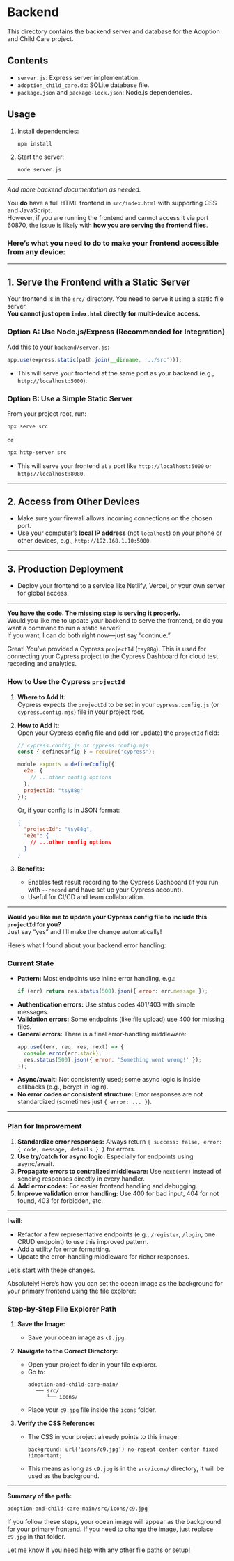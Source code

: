 # Backend

This directory contains the backend server and database for the Adoption and Child Care project.

## Contents
- `server.js`: Express server implementation.
- `adoption_child_care.db`: SQLite database file.
- `package.json` and `package-lock.json`: Node.js dependencies.

## Usage
1. Install dependencies:
   ```bash
   npm install
   ```
2. Start the server:
   ```bash
   node server.js
   ```

---

*Add more backend documentation as needed.* 

You **do** have a full HTML frontend in `src/index.html` with supporting CSS and JavaScript.  
However, if you are running the frontend and cannot access it via port 60870, the issue is likely with **how you are serving the frontend files**.

### Here’s what you need to do to make your frontend accessible from any device:

---

## 1. **Serve the Frontend with a Static Server**

Your frontend is in the `src/` directory. You need to serve it using a static file server.  
**You cannot just open `index.html` directly for multi-device access.**

### **Option A: Use Node.js/Express (Recommended for Integration)**
Add this to your `backend/server.js`:
```js
app.use(express.static(path.join(__dirname, '../src')));
```
- This will serve your frontend at the same port as your backend (e.g., `http://localhost:5000`).

### **Option B: Use a Simple Static Server**
From your project root, run:
```sh
npx serve src
```
or
```sh
npx http-server src
```
- This will serve your frontend at a port like `http://localhost:5000` or `http://localhost:8080`.

---

## 2. **Access from Other Devices**
- Make sure your firewall allows incoming connections on the chosen port.
- Use your computer’s **local IP address** (not `localhost`) on your phone or other devices, e.g., `http://192.168.1.10:5000`.

---

## 3. **Production Deployment**
- Deploy your frontend to a service like Netlify, Vercel, or your own server for global access.

---

**You have the code. The missing step is serving it properly.**  
Would you like me to update your backend to serve the frontend, or do you want a command to run a static server?  
If you want, I can do both right now—just say “continue.” 

Great! You’ve provided a Cypress `projectId` (`tsy88g`). This is used for connecting your Cypress project to the Cypress Dashboard for cloud test recording and analytics.

### How to Use the Cypress `projectId`

1. **Where to Add It:**  
   Cypress expects the `projectId` to be set in your `cypress.config.js` (or `cypress.config.mjs`) file in your project root.

2. **How to Add It:**  
   Open your Cypress config file and add (or update) the `projectId` field:

   ```js
   // cypress.config.js or cypress.config.mjs
   const { defineConfig } = require('cypress');

   module.exports = defineConfig({
     e2e: {
       // ...other config options
     },
     projectId: "tsy88g"
   });
   ```

   Or, if your config is in JSON format:
   ```json
   {
     "projectId": "tsy88g",
     "e2e": {
       // ...other config options
     }
   }
   ```

3. **Benefits:**  
   - Enables test result recording to the Cypress Dashboard (if you run with `--record` and have set up your Cypress account).
   - Useful for CI/CD and team collaboration.

---

**Would you like me to update your Cypress config file to include this `projectId` for you?**  
Just say “yes” and I’ll make the change automatically! 

Here’s what I found about your backend error handling:

### Current State
- **Pattern:** Most endpoints use inline error handling, e.g.:
  ```js
  if (err) return res.status(500).json({ error: err.message });
  ```
- **Authentication errors:** Use status codes 401/403 with simple messages.
- **Validation errors:** Some endpoints (like file upload) use 400 for missing files.
- **General errors:** There is a final error-handling middleware:
  ```js
  app.use((err, req, res, next) => {
    console.error(err.stack);
    res.status(500).json({ error: 'Something went wrong!' });
  });
  ```
- **Async/await:** Not consistently used; some async logic is inside callbacks (e.g., bcrypt in login).
- **No error codes or consistent structure:** Error responses are not standardized (sometimes just `{ error: ... }`).

---

### Plan for Improvement

1. **Standardize error responses:** Always return `{ success: false, error: { code, message, details } }` for errors.
2. **Use try/catch for async logic:** Especially for endpoints using async/await.
3. **Propagate errors to centralized middleware:** Use `next(err)` instead of sending responses directly in every handler.
4. **Add error codes:** For easier frontend handling and debugging.
5. **Improve validation error handling:** Use 400 for bad input, 404 for not found, 403 for forbidden, etc.

---

**I will:**
- Refactor a few representative endpoints (e.g., `/register`, `/login`, one CRUD endpoint) to use this improved pattern.
- Add a utility for error formatting.
- Update the error-handling middleware for richer responses.

Let’s start with these changes. 

Absolutely! Here’s how you can set the ocean image as the background for your primary frontend using the file explorer:

### Step-by-Step File Explorer Path

1. **Save the Image:**
   - Save your ocean image as `c9.jpg`.

2. **Navigate to the Correct Directory:**
   - Open your project folder in your file explorer.
   - Go to:  
     ```
     adoption-and-child-care-main/
       └── src/
           └── icons/
     ```
   - Place your `c9.jpg` file inside the `icons` folder.

3. **Verify the CSS Reference:**
   - The CSS in your project already points to this image:
     ```
     background: url('icons/c9.jpg') no-repeat center center fixed !important;
     ```
   - This means as long as `c9.jpg` is in the `src/icons/` directory, it will be used as the background.

---

**Summary of the path:**
```
adoption-and-child-care-main/src/icons/c9.jpg
```

If you follow these steps, your ocean image will appear as the background for your primary frontend. If you need to change the image, just replace `c9.jpg` in that folder.

Let me know if you need help with any other file paths or setup! 